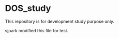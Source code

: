 # DOS_study
This repository is for development study purpose only.

sjpark modified this file for test.

